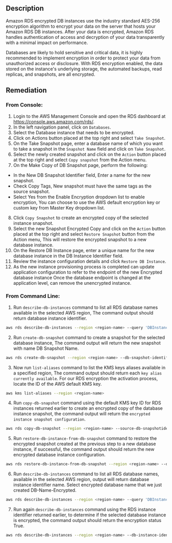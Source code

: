 ## Description

Amazon RDS encrypted DB instances use the industry standard AES-256 encryption algorithm to encrypt your data on the server that hosts your Amazon RDS DB instances. After your data is encrypted, Amazon RDS handles authentication of access and decryption of your data transparently with a minimal impact on performance.

Databases are likely to hold sensitive and critical data, it is highly recommended to implement encryption in order to protect your data from unauthorized access or disclosure. With RDS encryption enabled, the data stored on the instance's underlying storage, the automated backups, read replicas, and snapshots, are all encrypted.

## Remediation

### From Console:

1. Login to the AWS Management Console and open the RDS dashboard at https://console.aws.amazon.com/rds/.
2. In the left navigation panel, click on `Databases`.
3. Select the Database instance that needs to be encrypted.
4. Click on Actions button placed at the top right and select `Take Snapshot`.
5. On the Take Snapshot page, enter a database name of which you want to take a snapshot in the `Snapshot Name` field and click on `Take Snapshot`.
6. Select the newly created snapshot and click on the `Action` button placed at the top right and select `Copy snapshot` from the Action menu.
7. On the Make Copy of DB Snapshot page, perform the following:
- In the New DB Snapshot Identifier field, Enter a name for the new snapshot.
- Check Copy Tags, New snapshot must have the same tags as the source snapshot.
- Select Yes from the Enable Encryption dropdown list to enable encryption, You can choose to use the AWS default encryption key or custom key from Master Key dropdown list.
8. Click `Copy Snapshot` to create an encrypted copy of the selected instance snapshot.
9. Select the new Snapshot Encrypted Copy and click on the `Action` button placed at the top right and select `Restore Snapshot` button from the Action menu, This will restore the encrypted snapshot to a new database instance.
10. On the Restore DB Instance page, enter a unique name for the new database instance in the DB Instance Identifier field.
11. Review the instance configuration details and click `Restore DB Instance`.
12. As the new instance provisioning process is completed can update application configuration to refer to the endpoint of the new Encrypted database instance Once the database endpoint is changed at the application level, can remove the unencrypted instance.

### From Command Line:

1. Run `describe-db-instances` command to list all RDS database names available in the selected AWS region, The command output should return database instance identifier.

```bash
aws rds describe-db-instances --region <region-name> --query 'DBInstances[*].DBInstanceIdentifier'
```

2. Run `create-db-snapshot` command to create a snapshot for the selected database instance, The command output will return the new snapshot with name DB
Snapshot Name.

```bash
aws rds create-db-snapshot --region <region-name> --db-snapshot-identifier <DB-Snapshot-Name> --db-instance-identifier <DB-Name>
```

3. Now run `list-aliases` command to list the KMS keys aliases available in a specified region, The command output should return each `key alias currently available`. For our RDS encryption the activation process, locate the ID of the AWS default KMS key.

```bash
aws kms list-aliases --region <region-name>
```

4. Run `copy-db-snapshot` command using the default KMS key ID for RDS instances returned earlier to create an encrypted copy of the database instance snapshot, the command output will return the `encrypted instance snapshot configuration`.

```bash
aws rds copy-db-snapshot --region <region-name> --source-db-snapshotidentifier <DB-Snapshot-Name> --target-db-snapshot-identifier <DB-SnapshotName-Encrypted> --copy-tags --kms-key-id <KMS-ID-For-RDS>
```

5. Run `restore-db-instance-from-db-snapshot` command to restore the encrypted snapshot created at the previous step to a new database instance, if successful, the command output should return the new encrypted database instance configuration.

```bash
aws rds restore-db-instance-from-db-snapshot --region <region-name> --dbinstance-identifier <DB-Name-Encrypted> --db-snapshot-identifier <DBSnapshot-Name-Encrypted>
```

6. Run `describe-db-instances` command to list all RDS database names, available in the selected AWS region, output will return database instance identifier name. Select encrypted database name that we just created DB-Name-Encrypted.

```bash
aws rds describe-db-instances --region <region-name> --query 'DBInstances[*].DBInstanceIdentifier'
```

7. Run again `describe-db-instances` command using the RDS instance identifier returned earlier, to determine if the selected database instance is encrypted, the command output should return the encryption status True.

```bash
aws rds describe-db-instances --region <region-name> --db-instance-identifier <DB-Name-Encrypted> --query 'DBInstances[*].StorageEncrypted'
```
